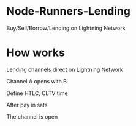 # Node-Runners-Lending

 Buy/Sell/Borrow/Lending on Lightning Network 

# How works

Lending channels direct on Lightning Network

Channel A opens with B

Define HTLC, CLTV time

After pay in sats

The channel is open
